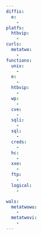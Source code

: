 ```yaml
---
diffis:
  e:
    -
platfs:
  htbvip:
    -
curls:
  metatwo:
    -
functions:
  unix:
    -
  e:
    -
  htbvip:
    -
  wp:
    -
  cve:
    -
  sqli:
    -
  sql:
    -
  creds:
    -
  hc:
    -
  xxe:
    -
  ftp:
    -
  logical:
    -

wals:
  metatwowu:
    -
  metatwovi:
    -
---
```

